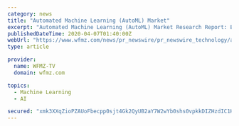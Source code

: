 ```yaml
---
category: news
title: "Automated Machine Learning (AutoML) Market"
excerpt: "Automated Machine Learning (AutoML) Market Research Report: By Offering (Platform, Service), Deployment Type (On-Premises, Cloud), Enterprise Size (Large Enterprise, Small & Medium Enterprise),"
publishedDateTime: 2020-04-07T01:40:00Z
webUrl: "https://www.wfmz.com/news/pr_newswire/pr_newswire_technology/automated-machine-learning-automl-market/article_b1f573a7-0862-5891-ad0e-504da49e8a5b.html"
type: article

provider:
  name: WFMZ-TV
  domain: wfmz.com

topics:
  - Machine Learning
  - AI

secured: "xmk3XXqZioPZAUoFbecpp0sjt4Gk2QyUB2aY7W2wYb0shs0vpkkDIZHzdIC1Hs10JS7ygT5Fl/75tfE8XEQUf4bsc3huZfKiMLcnWl11FdHdJo6FJlvwgMcNy3bkpafMPgwcCzb5Ls2BPLHaDRKbW/VZnB1OaVicRtREhpHGSd8m0ZFuNOLlNRItmoZmlmd9OiOD39JtNAPFl9Olt94b3fm6qlXxwxWhRSRMiZIP90fhZvwI1ZqHL6etAsjTr8FjZzTu0lBE96R0DtfjnD29BK4T4XFiZzMsY0AlbjqUW+LGVHSRVNxp5owzp6wgGLsJ;7wnFbHvmosWSFO3gO70rPw=="
---
```


